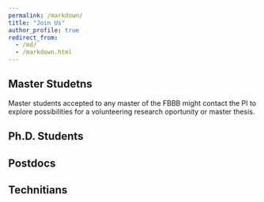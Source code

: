 ```yaml
---
permalink: /markdown/
title: "Join Us"
author_profile: true
redirect_from: 
  - /md/
  - /markdown.html
---
```



## Master Studetns

Master students accepted to any master of the FBBB might contact the PI to explore possibilities for a volunteering research oportunity or master thesis.

## Ph.D. Students


## Postdocs

## Technitians
